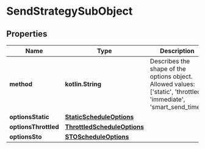 
# SendStrategySubObject

## Properties
| Name | Type | Description | Notes |
| ------------ | ------------- | ------------- | ------------- |
| **method** | **kotlin.String** | Describes the shape of the options object. Allowed values: [&#39;static&#39;, &#39;throttled&#39;, &#39;immediate&#39;, &#39;smart_send_time&#39;] |  |
| **optionsStatic** | [**StaticScheduleOptions**](StaticScheduleOptions.md) |  |  [optional] |
| **optionsThrottled** | [**ThrottledScheduleOptions**](ThrottledScheduleOptions.md) |  |  [optional] |
| **optionsSto** | [**STOScheduleOptions**](STOScheduleOptions.md) |  |  [optional] |



